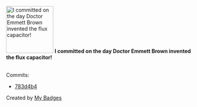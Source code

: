 <img src="https://my-badges.github.io/my-badges/delorean.png" alt="I committed on the day Doctor Emmett Brown invented the flux capacitor!" title="I committed on the day Doctor Emmett Brown invented the flux capacitor!" width="128">
<strong>I committed on the day Doctor Emmett Brown invented the flux capacitor!</strong>
<br><br>

Commits:

- <a href="https://github.com/n3rada/lsassy/commit/783d4b47105fce24f84e87703cf598dc1a2f2ada">783d4b4</a>


Created by <a href="https://github.com/my-badges/my-badges">My Badges</a>